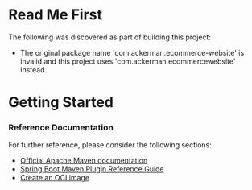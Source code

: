 # Read Me First
The following was discovered as part of building this project:

* The original package name 'com.ackerman.ecommerce-website' is invalid and this project uses 'com.ackerman.ecommercewebsite' instead.

# Getting Started

### Reference Documentation
For further reference, please consider the following sections:

* [Official Apache Maven documentation](https://maven.apache.org/guides/index.html)
* [Spring Boot Maven Plugin Reference Guide](https://docs.spring.io/spring-boot/docs/3.1.3/maven-plugin/reference/html/)
* [Create an OCI image](https://docs.spring.io/spring-boot/docs/3.1.3/maven-plugin/reference/html/#build-image)

